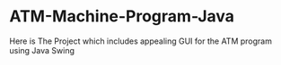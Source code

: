 # ATM-Machine-Program-Java
Here is The Project which includes appealing GUI for the ATM program using Java Swing
